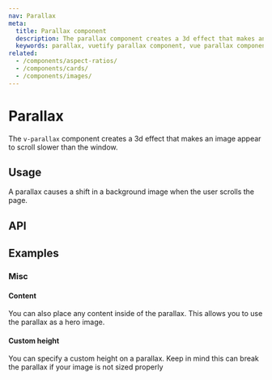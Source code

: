 ```yaml
---
nav: Parallax
meta:
  title: Parallax component
  description: The parallax component creates a 3d effect that makes an image appear to scroll slower than the window.
  keywords: parallax, vuetify parallax component, vue parallax component
related:
  - /components/aspect-ratios/
  - /components/cards/
  - /components/images/
---
```


# Parallax

The `v-parallax` component creates a 3d effect that makes an image appear to scroll slower than the window.

<entry />

## Usage

A parallax causes a shift in a background image when the user scrolls the page.

<example file="v-parallax/usage" />

## API

<api-inline />

## Examples

### Misc

#### Content

You can also place any content inside of the parallax. This allows you to use the parallax as a hero image.

<example file="v-parallax/misc-content" />

#### Custom height

You can specify a custom height on a parallax. Keep in mind this can break the parallax if your image is not sized properly

<example file="v-parallax/misc-custom-height" />

<backmatter />
